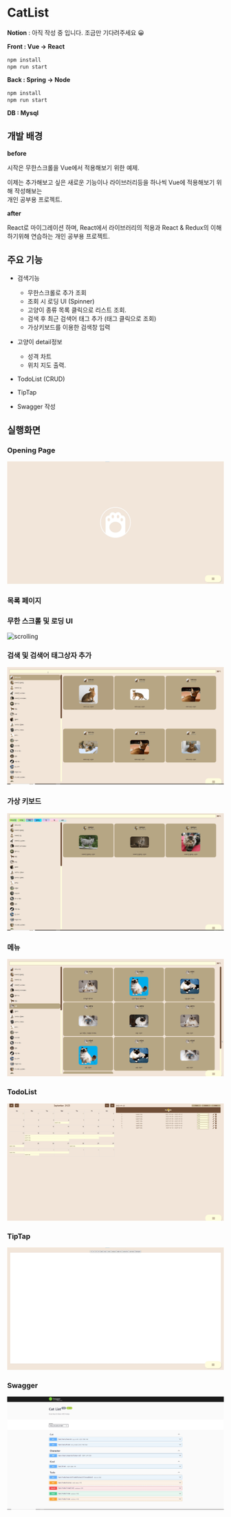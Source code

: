 # CatList

**Notion** : 아직 작성 중 입니다. 조금만 기다려주세요 😀



**Front : Vue -> React** 

```
npm install
npm run start
```

**Back : Spring -> Node**

```
npm install
npm run start
```

<Strong>DB : Mysql</strong>



## 개발 배경

**before**

시작은 무한스크롤을 Vue에서 적용해보기 위한 예제.

이제는 추가해보고 싶은 새로운 기능이나 라이브러리등을 하나씩 Vue에 적용해보기 위해 작성해보는 <br/>
개인 공부용 프로젝트.



**after**

React로 마이그레이션 하며, React에서 라이브러리의 적용과 React & Redux의 이해하기위해 연습하는 개인 공부용 프로젝트.



## 주요 기능

* 검색기능
  * 무한스크롤로 추가 조회
  * 조회 시 로딩 UI (Spinner)
  * 고양이 종류 목록 클릭으로 리스트 조회.
  * 검색 후 최근 검색어 태그 추가 (태그 클릭으로 조회)
  * 가상키보드를 이용한 검색창 입력

* 고양이 detail정보
  * 성격 차트
  * 위치 지도 출력.

* TodoList (CRUD)
* TipTap
* Swagger 작성



## 실행화면

### Opening Page

![opening](./images/after_refact/intro.jpg)



### 목록 페이지

### 무한 스크롤 및 로딩 UI 

![scrolling](./images/after_refact/search_by_scroll.gif)



### 검색 및 검색어 태그상자 추가

![search](./images/after_refact/search_by_keyword.gif)



### 가상 키보드

![virtual_keyboard](./images/after_refact/search_by_virtual_keyboard.gif)



### 메뉴

![open_menu](./images/after_refact/open_menu.gif)



### TodoList

![todo_flow](./images/after_refact/todo_flow.gif)



### TipTap

![TipTap](./images/after_refact/tiptap.jpg)



### Swagger

![swagger](./images/after_refact/swagger.jpg)
